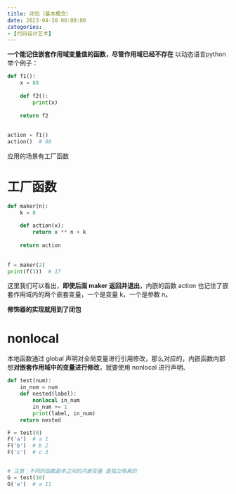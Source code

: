 ```yaml
---
title: 闭包（基本概念）
date: 2023-04-30 08:00:00
categories: 
- [代码设计艺术]
---
```




**一个能记住嵌套作用域变量值的函数，尽管作用域已经不存在**
以动态语言python举个例子：

```python
def f1():  
    x = 88  
  
    def f2():  
        print(x)  
  
    return f2  
  
  
action = f1()  
action()  # 88
```

应用的场景有工厂函数
# 工厂函数
```python
def maker(n):  
    k = 8  
  
    def action(x):  
        return x ** n + k  
  
    return action  
  
  
f = maker(2)  
print(f(3))  # 17
```
这里我们可以看出，**即使后面 maker 返回并退出**，内嵌的函数 action 也记住了嵌套作用域内的两个嵌套变量，一个是变量 k，一个是参数 n。

**修饰器的实现就用到了闭包**

# nonlocal
本地函数通过 global 声明对全局变量进行引用修改，那么对应的，内嵌函数内部想**对嵌套作用域中的变量进行修改**，就要使用 nonlocal 进行声明、
```python
def test(num):
    in_num = num
    def nested(label):
        nonlocal in_num
        in_num += 1
        print(label, in_num)
    return nested

F = test(0)
F('a')  # a 1
F('b')  # b 2
F('c')  # c 3


# 注意：不同的函数副本之间的内嵌变量 是独立隔离的
G = test(10)
G('a')  # a 11
```
